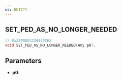 ```yaml
---
ns: ENTITY
---
```

## SET_PED_AS_NO_LONGER_NEEDED

```c
// 0x2595DD4236549CE3
void SET_PED_AS_NO_LONGER_NEEDED(Any p0);
```

## Parameters
* **p0**:
